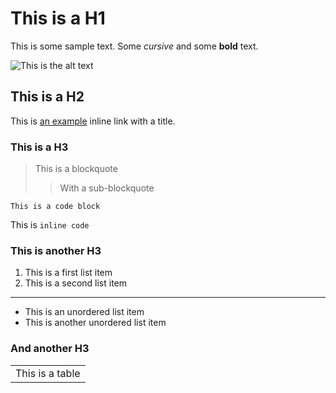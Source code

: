 This is a H1
============

This is some sample text. Some *cursive* and some **bold** text.

![This is the alt text](http://placehold.it/350x150)

This is a H2
------------

This is [an example](http://example.com/ "Title") inline link with a title.

### This is a H3

> This is a blockquote
>
> > With a sub-blockquote

    This is a code block
    
This is `inline code`

### This is another H3

1. This is a first list item
2. This is a second list item

___

* This is an unordered list item
* This is another unordered list item

### And another H3

<table>
    <tr>
        <td>This is a table</td>
    </tr>
</table>



